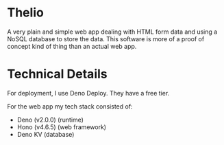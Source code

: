 # Thelio
A very plain and simple web app dealing with HTML form data and using a NoSQL database to
store the data. This software is more of a proof of concept kind of thing than an actual web app.

# Technical Details
For deployment, I use Deno Deploy. They have a free tier.

For the web app my tech stack consisted of:
- Deno (v2.0.0) (runtime)
- Hono (v4.6.5) (web framework)
- Deno KV       (database)
